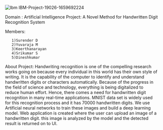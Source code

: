 ![Ibm](https://user-images.githubusercontent.com/86821280/200911167-667c810c-c7a4-42ed-ad6c-b9c539ad671a.jpg)
IBM-Project-19026-1659692224

Domain : Artificial Intelligence Project: A Novel Method for Handwritten Digit Recognition System

Members:

       1)Surender D
       2)Yuvaraja M
       3)Keerthanarayan
       4)Srikumar S
       5)Dineshkumar
       
 About Project: Handwriting recognition is one of the compelling research works going on because every individual in this world has their own style of writing. It is the capability of the computer to identify and understand handwritten digits or characters automatically. Because of the progress in the field of science and technology, everything is being digitalized to reduce human effort. Hence, there comes a need for handwritten digit recognition in many real-time applications. MNIST data set is widely used for this recognition process and it has 70000 handwritten digits. We use Artificial neural networks to train these images and build a deep learning model. Web application is created where the user can upload an image of a handwritten digit. this image is analyzed by the model and the detected result is returned on to UI.
